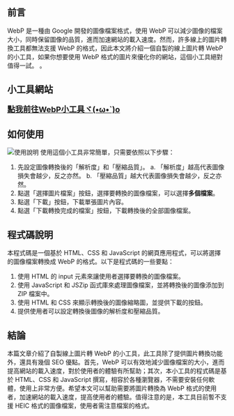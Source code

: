 ## 前言
WebP 是一種由 Google 開發的圖像檔案格式，使用 WebP 可以減少圖像的檔案大小，同時保留圖像的品質，進而加速網站的載入速度。然而，許多線上的圖片轉換工具都無法支援 WebP 的格式，因此本文將介紹一個自製的線上圖片轉 WebP 的小工具，如果你想要使用 WebP 格式的圖片來優化你的網站，這個小工具絕對值得一試。
。
## 小工具網站
<font size=4pt>**[點我前往WebP小工具ヾ(•ω•`)o](https://michaelpig0912.github.io/sideProject/image2WebP/image2WebP.html)**</font>

## 如何使用
![使用說明](https://user-images.githubusercontent.com/39875566/229829990-c675b3ac-5f88-4a04-9b97-c40c6163e632.png)
使用這個小工具非常簡單，只需要依照以下步驟：
1. 先設定圖像轉換後的「解析度」和「壓縮品質」。
        a. 「解析度」越高代表圖像損失會越少，反之亦然。
        b. 「壓縮品質」越大代表圖像損失會越少，反之亦然。
2. 點選「選擇圖片檔案」按鈕，選擇要轉換的圖像檔案，可以選擇**多個檔案**。
3. 點選「下載」按鈕，下載單張圖片內容。
4. 點選「下載轉換完成的檔案」按鈕，下載轉換後的全部圖像檔案。

## 程式碼說明

本程式碼是一個基於 HTML、CSS 和 JavaScript 的網頁應用程式，可以將選擇的圖像檔案轉換成 WebP 的格式。以下是程式碼的一些要點：

1.  使用 HTML 的 input 元素來讓使用者選擇要轉換的圖像檔案。
2.  使用 JavaScript 和 JSZip 函式庫來處理圖像檔案，並將轉換後的圖像添加到 ZIP 檔案中。
3.  使用 HTML 和 CSS 來顯示轉換後的圖像縮略圖，並提供下載的按鈕。
4.  提供使用者可以設定轉換後圖像的解析度和壓縮品質。

## 結論

本篇文章介紹了自製線上圖片轉 WebP 的小工具，此工具除了提供圖片轉換功能外，還具有幾個 SEO 優點。首先，WebP 可以有效地減少圖像檔案的大小，進而提高網站的載入速度，對於使用者的體驗有所幫助；其次，本小工具的程式碼是基於 HTML、CSS 和 JavaScript 撰寫，相容於各種瀏覽器，不需要安裝任何軟體，使用上非常方便。希望本文可以幫助需要將圖片轉換為 WebP 格式的使用者，加速網站的載入速度，提高使用者的體驗。值得注意的是，本工具目前暫不支援 HEIC 格式的圖像檔案，使用者需注意檔案的格式。

